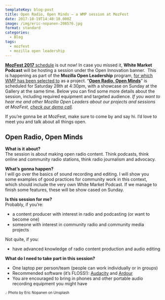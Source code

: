 ```yaml
---
templateKey: blog-post
title: Open Radio, Open Minds – a WMP session at MozFest
date: 2017-10-19T14:40:10.000Z
image: /img/eric-nopanen-208576.jpg
format: standard
categories:
  - Blog
tags:
  - mozfest
  - mozilla open leadership
---
```


[**MozFest 2017** schedule](https://guidebook.com/guide/114124/) is out now! In case you missed it, **White Market Podcast** will be hosting a session under the Open Innovation banner.  This is happening as part of the **Mozilla Open Leadership** program, [for which WMP has been selected to](https://www.whitemarketpodcast.co.uk/blog/2017/10/05/making-wmp-open-a-fresh-start-with-the-help-of-mozilla/) as a project. “**[Open Radio, Open Minds](https://guidebook.com/guide/114124/event/16741474/)**” is scheduled for Saturday 28th at 4:30pm, with a showcase on Sunday at the Gallery at the same time. Below you can find some more details about the session, including required equipment and targeted audience. _If you want to hear me and other Mozilla Open Leaders about our projects and sessions at MozFest, [check our demo call](http://air.mozilla.org/mozilla-open-leaders-round-4-demos-rebel-foxes/#@40m0s)._

If you’re gonna be at MozFest, make sure to come by and say hi. I’d love to meet you and talk about all things open.

## Open Radio, Open Minds

**What is it about?**  
The session is about making open radio content. Think podcasts, think online and community radio stations, think radio journalism and advocacy.

**What’s gonna happen?**  
I will go over the basics of sound recording and editing. I will show you some examples of good practices for community work in this context, which should include the very own White Market Podcast. If we manage to finish some features, these will be show cased on Sunday.

**Is this session for me?**  
Probably, if you’re:

- ​a content producer with interest in radio and podcasting (or want to become one)
- ​someone with interest in community radio and community media projects

Not quite, if you:

- ​have advanced knowledge of radio content production and audio editing

**What do I need to take part in this session?**

- One laptop per person/team (people can work individually or in groups)
- Recommended software (it’s FLOSS!): [Audacity](http://www.audacityteam.org/) and [Ardour](http://ardour.org/)
- You are encouraged to bring in phones and other portable audio recording equipment you might have

<small>.: Photo by Eric Nopanen on Unsplash</small>
